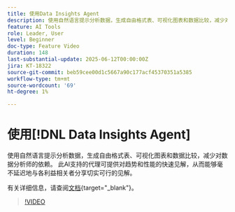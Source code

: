 ```yaml
---
title: 使用Data Insights Agent
description: 使用自然语言提示分析数据，生成自由格式表、可视化图表和数据比较，减少对数据分析师的依赖。
feature: AI Tools
role: Leader, User
level: Beginner
doc-type: Feature Video
duration: 148
last-substantial-update: 2025-06-12T00:00:00Z
jira: KT-18322
source-git-commit: beb59cee00d1c5667a90c177acf45370351a5385
workflow-type: tm+mt
source-wordcount: '69'
ht-degree: 1%

---
```


# 使用[!DNL Data Insights Agent]

使用自然语言提示分析数据，生成自由格式表、可视化图表和数据比较，减少对数据分析师的依赖。 此AI支持的代理可提供对趋势和性能的快速见解，从而能够毫不延迟地与各利益相关者分享切实可行的见解。

有关详细信息，请查阅[文档](https://experienceleague.adobe.com/zh-hans/docs/analytics-platform/using/cja-overview/cja-b2c-overview/data-analysis-ai){target="_blank"}。

>[!VIDEO](https://video.tv.adobe.com/v/3463897/?learn=on&enablevpops)
